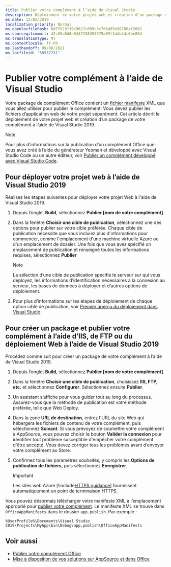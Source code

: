 ```yaml
---
title: Publier votre complément à l’aide de Visual Studio
description: Déploiement de votre projet web et création d’un package de votre complément à l’aide de Visual Studio 2019.
ms.date: 12/02/2019
localization_priority: Normal
ms.openlocfilehash: 6d7f923f19c9627c099c3c7d6495e96786af2002
ms.sourcegitcommit: 42c55a8d8e0447258393979a09f1ddb44c6be884
ms.translationtype: MT
ms.contentlocale: fr-FR
ms.lasthandoff: 09/08/2021
ms.locfileid: "58937231"
---
```

# <a name="publish-your-add-in-using-visual-studio"></a>Publier votre complément à l’aide de Visual Studio

Votre package de complément Office contient un [fichier manifeste](../develop/add-in-manifests.md) XML que vous allez utiliser pour publier le complément. Vous devez publier les fichiers d’application web de votre projet séparément. Cet article décrit le déploiement de votre projet web et création d’un package de votre complément à l’aide de Visual Studio 2019.

> [!NOTE]
> Pour plus d’informations sur la publication d’un complément Office que vous avez créé à l’aide du générateur Yeoman et développé avec Visual Studio Code ou un autre éditeur, voir [Publier un complément développé avec Visual Studio Code](publish-add-in-vs-code.md).

## <a name="to-deploy-your-web-project-using-visual-studio-2019"></a>Pour déployer votre projet web à l’aide de Visual Studio 2019

Réalisez les étapes suivantes pour déployer votre projet Web à l'aide de Visual Studio 2019.

1. Depuis l’onglet **Build**, sélectionnez **Publier [nom de votre complément]**.

2. Dans la fenêtre **Choisir une cible de publication**, sélectionnez une des options pour publier sur votre cible préférée. Chaque cible de publication nécessite que vous incluiez plus d'informations pour commencer, comme l'emplacement d'une machine virtuelle Azure ou d'un emplacement de dossier. Une fois que vous avez spécifié un emplacement de publication et renseigné toutes les informations requises, sélectionnez **Publier**

    > [!NOTE]
    > La sélection d’une cible de publication spécifie le serveur sur qui vous déployez, les informations d’identification nécessaires à la connexion au serveur, les bases de données à déployer et d’autres options de déploiement.

3. Pour plus d’informations sur les étapes de déploiement de chaque option cible de publication, voir [Premier aperçu du déploiement dans Visual Studio](/visualstudio/deployment/deploying-applications-services-and-components?view=vs-2019&preserve-view=true).

## <a name="to-package-and-publish-your-add-in-using-iis-ftp-or-web-deploy-using-visual-studio-2019"></a>Pour créer un package et publier votre complément à l’aide d’IIS, de FTP ou du déploiement Web à l’aide de Visual Studio 2019

Procédez comme suit pour créer un package de votre complément à l’aide de Visual Studio 2019.

1. Depuis l’onglet **Build**, sélectionnez **Publier [nom de votre complément]**.
2. Dans la fenêtre **Choisir une cible de publication**, choisissez **IIS, FTP, etc.** et sélectionnez **Configurer**. Sélectionnez ensuite **Publier**.
3. Un assistant s’affiche pour vous guider tout au long du processus. Assurez-vous que la méthode de publication est votre méthode préférée, telle que Web Deploy.
4. Dans la zone **URL de destination**, entrez l'URL du site Web qui hébergera les fichiers de contenu de votre complément, puis sélectionnez **Suivant**. Si vous prévoyez de soumettre votre complément à AppSource, vous pouvez choisir le bouton **Valider la connexion** pour identifier tout problème susceptible d'empêcher votre complément d'être accepté. Vous devez corriger tous les problèmes avant d’envoyer votre complément au Store.
5. Confirmez tous les paramètres souhaités, y compris les **Options de publication de fichiers**, puis sélectionnez **Enregistrer**.

    > [!IMPORTANT]
    > Les sites web Azure [!include[HTTPS guidance](../includes/https-guidance.md)] fournissent automatiquement un point de terminaison HTTPS.

Vous pouvez désormais télécharger votre manifeste XML à l’emplacement approprié pour [publier votre complément](../publish/publish.md). Le manifeste XML se trouve dans `OfficeAppManifests` dans le dossier `app.publish`. Par exemple :

 `%UserProfile%\Documents\Visual Studio 2019\Projects\MyApp\bin\Debug\app.publish\OfficeAppManifests`

## <a name="see-also"></a>Voir aussi

- [Publier votre complément Office](../publish/publish.md)
- [Mise à disposition de vos solutions sur AppSource et dans Office](/office/dev/store/submit-to-the-office-store)
